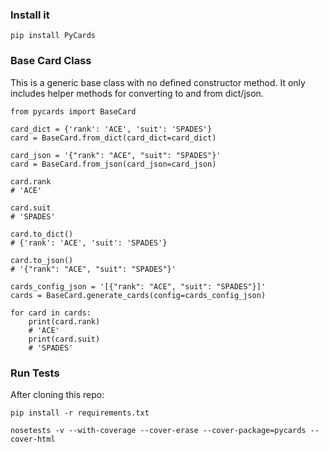 ### Install it

```
pip install PyCards
```


### Base Card Class
This is a generic base class with no defined constructor method. It only includes helper methods for converting to and from dict/json.

```
from pycards import BaseCard

card_dict = {'rank': 'ACE', 'suit': 'SPADES'}
card = BaseCard.from_dict(card_dict=card_dict)

card_json = '{"rank": "ACE", "suit": "SPADES"}'
card = BaseCard.from_json(card_json=card_json)

card.rank
# 'ACE'

card.suit
# 'SPADES'

card.to_dict()
# {'rank': 'ACE', 'suit': 'SPADES'}

card.to_json()
# '{"rank": "ACE", "suit": "SPADES"}'

cards_config_json = '[{"rank": "ACE", "suit": "SPADES"}]'
cards = BaseCard.generate_cards(config=cards_config_json)

for card in cards:
    print(card.rank)
    # 'ACE'
    print(card.suit)
    # 'SPADES'
```


### Run Tests

After cloning this repo:

```
pip install -r requirements.txt
```

```
nosetests -v --with-coverage --cover-erase --cover-package=pycards --cover-html
```
